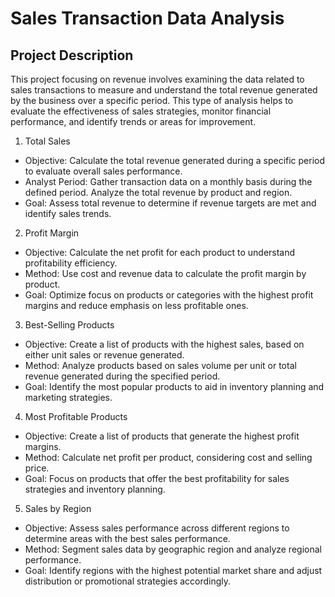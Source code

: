 # Sales Transaction Data Analysis
## Project Description
This project focusing on revenue involves examining the data related to sales transactions to measure and understand the total revenue generated by the business over a specific period. This type of analysis helps to evaluate the effectiveness of sales strategies, monitor financial performance, and identify trends or areas for improvement.

1. Total Sales
  - Objective: Calculate the total revenue generated during a specific period to evaluate overall sales performance.
  - Analyst Period: Gather transaction data on a monthly basis during the defined period. Analyze the total revenue by product and region.
  - Goal: Assess total revenue to determine if revenue targets are met and identify sales trends.
2. Profit Margin
  - Objective: Calculate the net profit for each product to understand profitability efficiency.
  - Method: Use cost and revenue data to calculate the profit margin by product.
  - Goal: Optimize focus on products or categories with the highest profit margins and reduce emphasis on less profitable ones.
3. Best-Selling Products
  - Objective: Create a list of products with the highest sales, based on either unit sales or revenue generated.
  - Method: Analyze products based on sales volume per unit or total revenue generated during the specified period.
  - Goal: Identify the most popular products to aid in inventory planning and marketing strategies.
4. Most Profitable Products
  - Objective: Create a list of products that generate the highest profit margins.
  - Method: Calculate net profit per product, considering cost and selling price.
  - Goal: Focus on products that offer the best profitability for sales strategies and inventory planning.
5. Sales by Region
  - Objective: Assess sales performance across different regions to determine areas with the best sales performance.
  - Method: Segment sales data by geographic region and analyze regional performance.
  - Goal: Identify regions with the highest potential market share and adjust distribution or promotional strategies accordingly.
